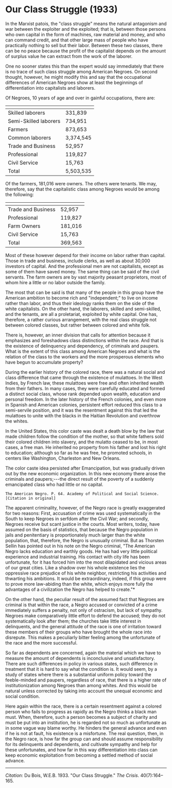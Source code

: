 <!--
title:   Our Class Struggle
author:  Du Bois, W.E.B.
journal: The Crisis
year:    1933
volume:  40
issue:   7
pages:   164-165
-->
# Our Class Struggle (1933)

In the Marxist patois, the "class struggle" means the natural antagonism and war between the exploiter and the exploited; that is, between those persons who own capital in the form of machines, raw material and money, and who can command credit, and that other large mass of people who have practically nothing to sell but their labor. Between these two classes, there can be no peace because the profit of the capitalist depends on the amount of surplus value he can extract from the work of the laborer.

One no sooner states this than the expert would say immediately that there is no trace of such class struggle among American Negroes. On second thought, however, he might modify this and say that the occupational differences of American Negroes show at least the beginnings of differentiation into capitalists and laborers.

Of Negroes, 10 years of age and over in gainful occupations, there are:

| <!-- -->    | <!-- -->    |
|-------------|-------------|
| Skilled laborers | 331,839 |
| Semi-Skilled laborers | 734,951 |
| Farmers | 873,653 |
| Common laborers | 3,374,545 |
| Trade and Business | 52,957 |
| Professional | 119,827 |
| Civil Service | 15,763 |
| Total | 5,503,535 |

Of the farmers, 181,016 were owners. The others were tenants. We may, therefore, say that the capitalistic class among Negroes would be among the following:

| <!-- -->    | <!-- -->    |
|-------------|-------------|
| Trade and Business | 52,957 |
| Professional | 119,827 |
| Farm Owners | 181,016 |
| Civil Service | 15,763 |
| Total | 369,563 |

Most of these however depend for their income on labor rather than capital. Those in trade and business, include clerks, as well as about 30,000 investors of capital. And the professional men are not capitalists, except as some of them have saved money. The same thing can be said of the civil servants. The farm owners are by vast majority peasant proprietors, most of whom hire a little or no labor outside the family.

The most that can be said is that many of the people in this group have the American ambition to become rich and "independent;" to live on income rather than labor, and thus their ideology ranks them on the side of the white capitalists. On the other hand, the laborers, skilled and semi-skilled, and the tenants, are all a proletariat, exploited by white capital. One has, therefore, a rather curious arrangement, with the real class struggle not between colored classes, but rather between colored and white folk.

There is, however, an inner division that calls for attention because it emphasizes and foreshadows class distinctions within the race. And that is the existence of delinquency and dependency, of criminals and paupers. What is the extent of this class among American Negroes and what is the relation of the class to the workers and the more prosperous elements who have begun to accumulate property?

During the earlier history of the colored race, there was a natural social and class difference that came through the existence of mulattoes. In the West Indies, by French law, these mulattoes were free and often inherited wealth from their fathers. In many cases, they were carefully educated and formed a distinct social class, whose rank depended upon wealth, education and personal freedom. In the later history of the French colonies, and even more in Spanish and American colonies, persistent effort reduced this class to a semi-servile position, and it was the resentment against this that led the mulattoes to unite with the blacks in the Haitian Revolution and overthrow the whites.

In the United States, this color caste was dealt a death blow by the law that made children follow the condition of the mother, so that white fathers sold their colored children into slavery, and the mulatto ceased to be, in most cases, a free man. He inherited no property from his father and lost his right to education; although so far as he was free, he promoted schools, in centers like Washington, Charleston and New Orleans.

The color caste idea persisted after Emancipation, but was gradually driven out by the new economic organization. In this new economy there arose the criminals and paupers;---the direct result of the poverty of a suddenly emancipated class who had little or no capital.

```{margin}
The American Negro. P. 64. Academy of Political and Social Science. [Citation in original]
```

 The apparent criminality, however, of the Negro race is greatly exaggerated for two reasons: First, accusation of crime was used systematically in the South to keep Negroes in serfdom after the Civil War; and secondly, Negroes receive but scant justice in the courts. Most writers, today, have assumed on the basis of statistics, that because the Negro population in jails and penitentiary is proportionately much larger than the white population, that, therefore, the Negro is unusually criminal. But as Thorsten Sellin has pointed out in his note on the Negro criminal, "The American Negro lacks education and earthly goods. He has had very little political experience and industrial training. His contact with city life has been unfortunate, for it has forced him into the most dilapidated and vicious areas of our great cities. Like a shadow over his whole existence lies the oppressive race prejudice of his white neighbor, restricting his activities and thwarting his ambitions. It would be extraordinary, indeed, if this group were to prove more law-abiding than the white, which enjoys more fully the advantages of a civilization the Negro has helped to create."*

On the other hand, the peculiar result of the assumed fact that Negroes are criminal is that within the race, a Negro accused or convicted of a crime immediately suffers a penalty, not only of ostracism, but lack of sympathy. Negroes make comparatively little effort to defend the accused; they do not systematically look after them; the churches take little interest in delinquents, and the general attitude of the race is one of irritation toward these members of their groups who have brought the whole race into disrepute. This makes a peculiarly bitter feeling among the unfortunate of the race and the more successful.

So far as dependents are concerned, again the material which we have to measure the amount of dependents is inconclusive and unsatisfactory. There are such differences in policy in various states, such difference in treatment that it is hard to say what the condition is. It would seem, by a study of states where there is a substantial uniform  policy toward the feeble-minded and paupers, regardless of race, that there is a higher rate of institutionization among Negroes than among whites. And this would be natural unless corrected by taking into account the unequal economic and social condition.

Here again within the race, there is a certain resentment against a colored person who fails to progress as rapidly as the Negro thinks a black man must. When, therefore, such a person becomes a subject of charity and must be put into an institution, he is regarded not so much as unfortunate as in some vague way blame worthy. He hinders the general advance and even if he is not at fault, his existence is a misfortune. The real question, then, in the Negro race, is how far the group can and should assume responsibility for its delinquents and dependents, and cultivate sympathy and help for these unfortunates, and how far in this way differentiation into class can keep economic exploitation from becoming a settled method of social advance.

_________________
*Citation:* Du Bois, W.E.B. 1933. "Our Class Struggle." *The Crisis*. 40(7):164&ndash;165.